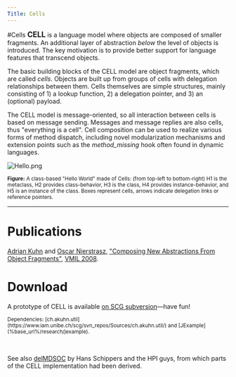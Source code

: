 ```yaml
---
Title: Cells
---
```

#Cells
<big><b>CELL</b></big> is a language model where objects are composed of smaller fragments. An additional layer of abstraction <i>below</i> the level of objects is introduced. The key motivation is to provide better support for language features that transcend objects. 

The basic building blocks of the CELL model are object fragments, which are called <i>cells</i>. Objects are built up from groups of cells with delegation relationships between them. Cells themselves are simple structures, mainly consisting of 1) a lookup function, 2) a delegation pointer, and 3) an (optional) payload. 

The CELL model is message-oriented, so all interaction between cells is based on message sending. Messages and message replies are also cells, thus "everything is a cell". Cell composition can be used to realize various forms of method dispatch, including novel modularization mechanisms and extension points such as the <i>method_missing</i> hook often found in dynamic languages.
 
![Hello.png](%assets_url%/files/1c/nwxqmtycxskh2njtiy0ayz6wo4zwei/hello.png)

<small><p><b>Figure:</b> A class-based "Hello World" made of Cells: (from top-left to bottom-right) H1 is the metaclass, H2 provides class-behavior, H3 is the class, H4 provides instance-behavior, and H5 is an instance of the class. Boxes represent cells, arrows indicate delegation links or reference pointers.</p></small>


---

# Publications

[Adrian Kuhn](%base_url%/wiki/alumni/adriankuhn) and [Oscar Nierstrasz](%base_url%/staff/oscar), ["Composing New Abstractions From Object Fragments"](http://www.iam.unibe.ch/~akuhn/d/Kuhn-2008-VMIL-Cell.pdf), [VMIL 2008](http://www.cs.iastate.edu/~design/vmil).

# Download

A prototype of CELL is available [on SCG subversion](https://www.iam.unibe.ch/scg/svn_repos/Sources/Cells/)&mdash;have fun!

<p style="font-size: smaller;">Dependencies: [ch.akuhn.util](https://www.iam.unibe.ch/scg/svn_repos/Sources/ch.akuhn.util/) and [JExample](%base_url%/research/jexample).</p>

&nbsp;

See also [delMDSOC](http://www.swa.hpi.uni-potsdam.de/misc/#delmdsoc) by Hans Schippers and the HPI guys, from which parts of the CELL implementation had been derived.

<script>document.getElementsByTagName("h1").item(0).innerText="Everything is a Cell"</script>
